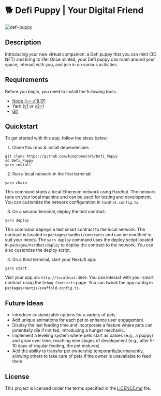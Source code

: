 # 🐕 Defi Puppy | Your Digital Friend

![defi-puppy](https://github.com/user-attachments/assets/3ef62c96-4512-4bc7-bea4-c9223f60cd23)

## Description

Introducing your new virtual companion: a Defi puppy that you can mint (3D NFT) and bring to life! Once minted, your Defi puppy can roam around your space, interact with you, and join in on various activities.

## Requirements

Before you begin, you need to install the following tools:

- [Node (>= v18.17)](https://nodejs.org/en/download/)
- Yarn ([v1](https://classic.yarnpkg.com/en/docs/install/) or [v2+](https://yarnpkg.com/getting-started/install))
- [Git](https://git-scm.com/downloads)

## Quickstart

To get started with this app, follow the steps below:

1. Clone this repo & install dependencies

```
git clone https://github.com/kinghonest45/Defi_Puppy
cd Defi_Puppy
yarn install
```

2. Run a local network in the first terminal:

```
yarn chain
```

This command starts a local Ethereum network using Hardhat. The network runs on your local machine and can be used for testing and development. You can customize the network configuration in `hardhat.config.ts`.

3. On a second terminal, deploy the test contract:

```
yarn deploy
```

This command deploys a test smart contract to the local network. The contract is located in `packages/hardhat/contracts` and can be modified to suit your needs. The `yarn deploy` command uses the deploy script located in `packages/hardhat/deploy` to deploy the contract to the network. You can also customize the deploy script.

4. On a third terminal, start your NextJS app:

```
yarn start
```

Visit your app on: `http://localhost:3000`. You can interact with your smart contract using the `Debug Contracts` page. You can tweak the app config in `packages/nextjs/scaffold.config.ts`.

## Future Ideas
- Introduce customizable options for a variety of pets.
- Add unique animations for each pet to enhance user engagement.
- Display the last feeding time and incorporate a feature where pets can potentially die if not fed, introducing a hunger mechanic.
- Implement a leveling system where pets start as babies (e.g., a puppy) and grow over time, reaching new stages of development (e.g., after 5-10 days of regular feeding, the pet matures).
- Add the ability to transfer pet ownership temporarily/permanently, allowing others to take care of pets if the owner is unavailable to feed them.

## License
This project is licensed under the terms specified in the [LICENCE.md](LICENCE.md) file.

